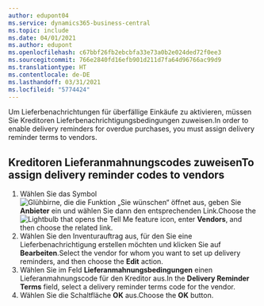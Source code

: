 ```yaml
---
author: edupont04
ms.service: dynamics365-business-central
ms.topic: include
ms.date: 04/01/2021
ms.author: edupont
ms.openlocfilehash: c67bbf26fb2ebcbfa33e73a0b2e024ded72f0ee3
ms.sourcegitcommit: 766e2840fd16efb901d211d7fa64d96766ac99d9
ms.translationtype: HT
ms.contentlocale: de-DE
ms.lasthandoff: 03/31/2021
ms.locfileid: "5774424"
---
```

<span data-ttu-id="81ccb-101">Um Lieferbenachrichtungen für überfällige Einkäufe zu aktivieren, müssen Sie Kreditoren Lieferbenachrichtigungsbedingungen zuweisen.</span><span class="sxs-lookup"><span data-stu-id="81ccb-101">In order to enable delivery reminders for overdue purchases, you must assign delivery reminder terms to vendors.</span></span>  

## <a name="to-assign-delivery-reminder-codes-to-vendors"></a><span data-ttu-id="81ccb-102">Kreditoren Lieferanmahnungscodes zuweisen</span><span class="sxs-lookup"><span data-stu-id="81ccb-102">To assign delivery reminder codes to vendors</span></span>  

1. <span data-ttu-id="81ccb-103">Wählen Sie das Symbol ![Glühbirne, die die Funktion „Sie wünschen“ öffnet](../../../media/ui-search/search_small.png "Tell me-Funktion") aus, geben Sie **Anbieter** ein und wählen Sie dann den entsprechenden Link.</span><span class="sxs-lookup"><span data-stu-id="81ccb-103">Choose the ![Lightbulb that opens the Tell Me feature](../../../media/ui-search/search_small.png "Tell me what you want to do") icon, enter **Vendors**, and then choose the related link.</span></span>  
2. <span data-ttu-id="81ccb-104">Wählen Sie den Inventurauftrag aus, für den Sie eine Lieferbenachrichtigung erstellen möchten und klicken Sie auf **Bearbeiten**.</span><span class="sxs-lookup"><span data-stu-id="81ccb-104">Select the vendor for whom you want to set up delivery reminders, and then choose the **Edit** action.</span></span>  
3. <span data-ttu-id="81ccb-105">Wählen Sie im Feld **Lieferanmahnungsbedingungen** einen Lieferanmahnungscode für den Kreditor aus.</span><span class="sxs-lookup"><span data-stu-id="81ccb-105">In the **Delivery Reminder Terms** field, select a delivery reminder terms code for the vendor.</span></span>  
4. <span data-ttu-id="81ccb-106">Wählen Sie die Schaltfläche **OK** aus.</span><span class="sxs-lookup"><span data-stu-id="81ccb-106">Choose the **OK** button.</span></span>  
